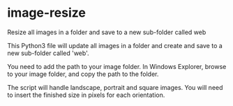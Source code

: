 # image-resize
Resize all images in a folder and save to a new sub-folder called web

This Python3 file will update all images in a folder and create and save to a new sub-folder called 'web'.

You need to add the path to your image folder. In Windows Explorer, browse to your image folder, and copy the path to the folder.

The script will handle landscape, portrait and square images. You will need to insert the finished size in pixels for each orientation.
